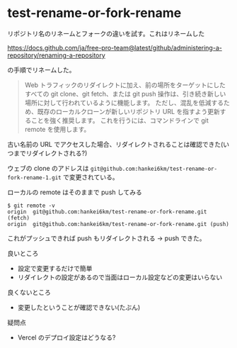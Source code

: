 # test-rename-or-fork-rename
リポジトリ名のリネームとフォークの違いを試す。これはリネームした

https://docs.github.com/ja/free-pro-team@latest/github/administering-a-repository/renaming-a-repository

の手順でリネームした。

> Web トラフィックのリダイレクトに加え、前の場所をターゲットにしたすべての git clone、git fetch、または git push 操作は、引き続き新しい場所に対して行われているように機能します。 ただし、混乱を低減するため、既存のローカルクローンが新しいリポジトリ URL を指すよう更新することを強く推奨します。 これを行うには、コマンドラインで git remote を使用します。

古い名前の URL でアクセスした場合、リダイレクトされることは確認できた(いつまでリダイレクトされる?)

ウェブの clone のアドレスは `git@github.com:hankei6km/test-rename-or-fork-rename-1.git` で変更されている。


ローカルの remote はそのままで push してみる

```
$ git remote -v
origin	git@github.com:hankei6km/test-rename-or-fork-rename.git (fetch)
origin	git@github.com:hankei6km/test-rename-or-fork-rename.git (push)
```

これがプッシュできれば push もリダイレクトされる -> push できた。


良いところ

- 設定で変更するだけで簡単
- リダイレクトの設定があるので当面はローカル設定などの変更はいらない

良くないところ

- 変更したということが確認できない(たぶん)

疑問点

- Vercel のデプロイ設定はどうなる? 

